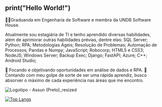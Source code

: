## print("Hello World!")
👩‍💻Graduanda em Engenharia de Software e membra da UNDB Software House.

Atualmente sou estagiária de TI e tenho aprendido diversas habilidades, além de aprimorar outras habilidades prévias, dentre elas:
SQL Server; Python; RPA; Metodologias Ágeis; Resolução de Problemas; Automação de Processos; Pandas e Numpy; JavaScript; Robocorp; HTML5 e CSS3; NodeJS; Windows Server; Backup Exec; Django; FastAPI; Azure; C++; Android Studio;

🏹 Focando e objetivando oportunidades em análise de dados e RPA.
🧠 Contando com meu golpe de sorte de ser uma rápida aprendiz, busco absorver o máximo de cada experiência nas áreas que me encontro.

![Logotipo - Assun (Preto)_resized](https://user-images.githubusercontent.com/95588838/209759015-1fdeebf7-703c-4f9c-80ac-96719ab35e10.png)

[![Top Langs](https://github-readme-stats.vercel.app/api/top-langs/?username=anuraghazra&hide_progress=true)](https://github.com/4ssun/github-readme-stats)
